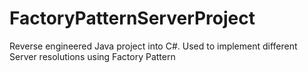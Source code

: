 # FactoryPatternServerProject
Reverse engineered Java project into C#. Used to implement different Server resolutions using Factory Pattern

